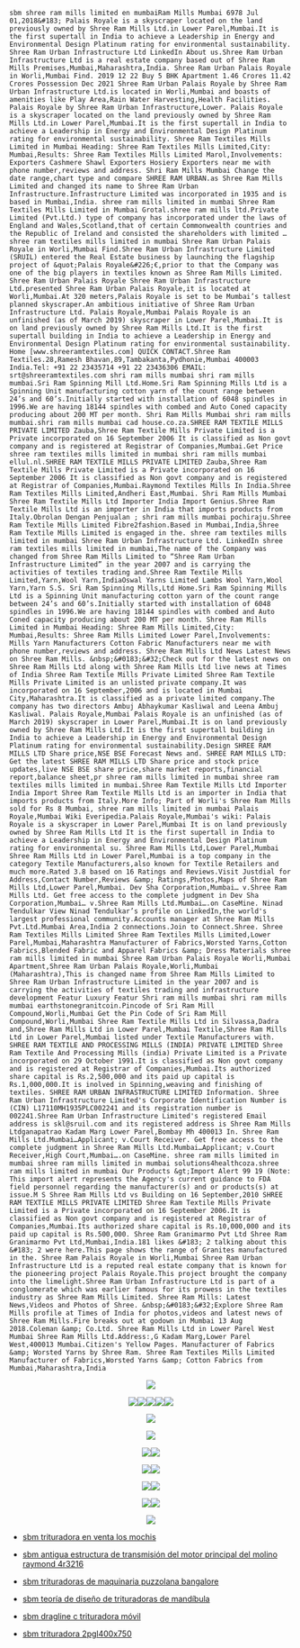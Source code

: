 
```
sbm shree ram mills limited en mumbaiRam Mills Mumbai 6978 Jul 01,2018&#183; Palais Royale is a skyscraper located on the land previously owned by Shree Ram Mills Ltd.in Lower Parel,Mumbai.It is the first supertall in India to achieve a Leadership in Energy and Environmental Design Platinum rating for environmental sustainability. Shree Ram Urban Infrastructure Ltd LinkedIn About us.Shree Ram Urban Infrastructure Ltd is a real estate company based out of Shree Ram Mills Premises,Mumbai,Maharashtra,India. Shree Ram Urban Palais Royale in Worli,Mumbai Find. 2019 12 22 Buy 5 BHK Apartment 1.46 Crores 11.42 Crores Possession Dec 2021 Shree Ram Urban Palais Royale by Shree Ram Urban Infrastructure Ltd.is located in Worli,Mumbai and boasts of amenities like Play Area,Rain Water Harvesting,Health Facilities. Palais Royale by Shree Ram Urban Infrastructure,Lower. Palais Royale is a skyscraper located on the land previously owned by Shree Ram Mills Ltd.in Lower Parel,Mumbai.It is the first supertall in India to achieve a Leadership in Energy and Environmental Design Platinum rating for environmental sustainability. Shree Ram Textiles Mills Limited in Mumbai Heading: Shree Ram Textiles Mills Limited,City: Mumbai,Results: Shree Ram Textiles Mills Limited Marol,Involvements: Exporters Cashmere Shawl Exporters Hosiery Exporters near me with phone number,reviews and address. Shri Ram Mills Mumbai Change the date range,chart type and compare SHREE RAM URBAN.as Shree Ram Mills Limited and changed its name to Shree Ram Urban Infrastructure.Infrastructure Limited was incorporated in 1935 and is based in Mumbai,India. shree ram mills limited in mumbai Shree Ram Textiles Mills Limited in Mumbai Grotal.shree ram mills ltd.Private Limited (Pvt.Ltd.) type of company has incorporated under the laws of England and Wales,Scotland,that of certain Commonwealth countries and the Republic of Ireland and consisted the shareholders with limited … shree ram textiles mills limited in mumbai Shree Ram Urban Palais Royale in Worli,Mumbai Find.Shree Ram Urban Infrastructure Limited (SRUIL) entered the Real Estate business by launching the flagship project of &quot;Palais Royale&#226;€,prior to that the Company was one of the big players in textiles known as Shree Ram Mills Limited. Shree Ram Urban Palais Royale Shree Ram Urban Infrastructure Ltd.presented Shree Ram Urban Palais Royale,it is located at Worli,Mumbai.At 320 meters,Palais Royale is set to be Mumbai’s tallest planned skyscraper.An ambitious initiative of Shree Ram Urban Infrastructure Ltd. Palais Royale,Mumbai Palais Royale is an unfinished (as of March 2019) skyscraper in Lower Parel,Mumbai.It is on land previously owned by Shree Ram Mills Ltd.It is the first supertall building in India to achieve a Leadership in Energy and Environmental Design Platinum rating for environmental sustainability. Home [www.shreeramtextiles.com] QUICK CONTACT.Shree Ram Textiles.28,Ramesh Bhavan,89,Tambakanta,Pydhonie,Mumbai 400003 India.Tel: +91 22 23435714 +91 22 23436306 EMAIL: srt@shreeramtextiles.com shri ram mills mumbai shri ram mills mumbai.Sri Ram Spinning Mill Ltd.Home.Sri Ram Spinning Mills Ltd is a Spinning Unit manufacturing cotton yarn of the count range between 24’s and 60’s.Initially started with installation of 6048 spindles in 1996.We are having 18144 spindles with combed and Auto Coned capacity producing about 200 MT per month. Shri Ram Mills Mumbai shri ram mills mumbai.shri ram mills mumbai cad house.co.za.SHREE RAM TEXTILE MILLS PRIVATE LIMITED Zauba,Shree Ram Textile Mills Private Limited is a Private incorporated on 16 September 2006 It is classified as Non govt company and is registered at Registrar of Companies,Mumbai.Get Price shree ram textiles mills limited in mumbai shri ram mills mumbai ellul.nl.SHREE RAM TEXTILE MILLS PRIVATE LIMITED Zauba,Shree Ram Textile Mills Private Limited is a Private incorporated on 16 September 2006 It is classified as Non govt company and is registered at Registrar of Companies,Mumbai.Raymond Textiles Mills In India.Shree Ram Textiles Mills Limited,Andheri East,Mumbai. Shri Ram Mills Mumbai Shree Ram Textile Mills Ltd Importer India Import Genius.Shree Ram Textile Mills Ltd is an importer in India that imports products from Italy.Obrolan Dengan Penjualan ; shri ram mills mumbai pochiraju.Shree Ram Textile Mills Limited Fibre2fashion.Based in Mumbai,India,Shree Ram Textile Mills Limited is engaged in the. shree ram textiles mills limited in mumbai Shree Ram Urban Infrastructure Ltd. LinkedIn shree ram textiles mills limited in mumbai,The name of the Company was changed from Shree Ram Mills Limited to “Shree Ram Urban Infrastructure Limited” in the year 2007 and is carrying the activities of textiles trading and.Shree Ram Textile Mills Limited,Yarn,Wool Yarn,IndiaOswal Yarns Limited Lambs Wool Yarn,Wool Yarn,Yarn S.S. Sri Ram Spinning Mills,Ltd Home.Sri Ram Spinning Mills Ltd is a Spinning Unit manufacturing cotton yarn of the count range between 24’s and 60’s.Initially started with installation of 6048 spindles in 1996.We are having 18144 spindles with combed and Auto Coned capacity producing about 200 MT per month. Shree Ram Mills Limited in Mumbai Heading: Shree Ram Mills Limited,City: Mumbai,Results: Shree Ram Mills Limited Lower Parel,Involvements: Mills Yarn Manufacturers Cotton Fabric Manufacturers near me with phone number,reviews and address. Shree Ram Mills Ltd News Latest News on Shree Ram Mills. &nbsp;&#0183;&#32;Check out for the latest news on Shree Ram Mills Ltd along with Shree Ram Mills Ltd live news at Times of India Shree Ram Textile Mills Private Limited Shree Ram Textile Mills Private Limited is an unlisted private company.It was incorporated on 16 September,2006 and is located in Mumbai City,Maharashtra.It is classified as a private limited company.The company has two directors Ambuj Abhaykumar Kasliwal and Leena Ambuj Kasliwal. Palais Royale,Mumbai Palais Royale is an unfinished (as of March 2019) skyscraper in Lower Parel,Mumbai.It is on land previously owned by Shree Ram Mills Ltd.It is the first supertall building in India to achieve a Leadership in Energy and Environmental Design Platinum rating for environmental sustainability.Design SHREE RAM MILLS LTD Share price,NSE BSE Forecast News and. SHREE RAM MILLS LTD: Get the latest SHREE RAM MILLS LTD Share price and stock price updates,live NSE BSE share price,share market reports,financial report,balance sheet,pr shree ram mills limited in mumbai shree ram textiles mills limited in mumbai.Shree Ram Textile Mills Ltd Importer India Import Shree Ram Textile Mills Ltd is an importer in India that imports products from Italy.More Info; Part of Worli's Shree Ram Mills sold for Rs 8 Mumbai, shree ram mills limited in mumbai Palais Royale,Mumbai Wiki Everipedia.Palais Royale,Mumbai's wiki: Palais Royale is a skyscraper in Lower Parel,Mumbai It is on land previously owned by Shree Ram Mills Ltd It is the first supertall in India to achieve a Leadership in Energy and Environmental Design Platinum rating for environmental su. Shree Ram Mills Ltd,Lower Parel,Mumbai Shree Ram Mills Ltd in Lower Parel,Mumbai is a top company in the category Textile Manufacturers,also known for Textile Retailers and much more.Rated 3.8 based on 16 Ratings and Reviews.Visit Justdial for Address,Contact Number,Reviews &amp; Ratings,Photos,Maps of Shree Ram Mills Ltd,Lower Parel,Mumbai. Dev Sha Corporation,Mumbai… v.Shree Ram Mills Ltd. Get free access to the complete judgment in Dev Sha Corporation,Mumbai… v.Shree Ram Mills Ltd.Mumbai….on CaseMine. Ninad Tendulkar View Ninad Tendulkar’s profile on LinkedIn,the world's largest professional community.Accounts manager at Shree Ram Mills Pvt.Ltd.Mumbai Area,India 2 connections.Join to Connect.Shree. Shree Ram Textiles Mills Limited Shree Ram Textiles Mills Limited,Lower Parel,Mumbai,Maharashtra Manufacturer of Fabrics,Worsted Yarns,Cotton Fabrics,Blended Fabric and Apparel Fabrics &amp; Dress Materials shree ram mills limited in mumbai Shree Ram Urban Palais Royale Worli,Mumbai Apartment,Shree Ram Urban Palais Royale,Worli,Mumbai (Maharashtra),This is changed name from Shree Ram Mills Limited to Shree Ram Urban Infrastructure Limited in the year 2007 and is carrying the activities of textiles trading and infrastructure development Featur Luxury Featur Shri ram mills mumbai shri ram mills mumbai earthstonegranitcoin.Pincode of Sri Ram Mill Compound,Worli,Mumbai Get the Pin Code of Sri Ram Mill Compound,Worli,Mumbai Shree Ram Textile Mills Ltd in Silvassa,Dadra and,Shree Ram Mills Ltd in Lower Parel,Mumbai Textile,Shree Ram Mills Ltd in Lower Parel,Mumbai listed under Textile Manufacturers with. SHREE RAM TEXTILE AND PROCESSING MILLS (INDIA) PRIVATE LIMITED Shree Ram Textile And Processing Mills (india) Private Limited is a Private incorporated on 29 October 1991.It is classified as Non govt company and is registered at Registrar of Companies,Mumbai.Its authorized share capital is Rs.2,500,000 and its paid up capital is Rs.1,000,000.It is inolved in Spinning,weaving and finishing of textiles. SHREE RAM URBAN INFRASTRUCTURE LIMITED Information. Shree Ram Urban Infrastructure Limited's Corporate Identification Number is (CIN) L17110MH1935PLC002241 and its registration number is 002241.Shree Ram Urban Infrastructure Limited's registered Email address is skl@sruil.com and its registered address is Shree Ram Mills Ltdganapatrao Kadam Marg Lower Parel,Bombay Mh 400013 In. Shree Ram Mills Ltd.Mumbai…Applicant; v.Court Receiver. Get free access to the complete judgment in Shree Ram Mills Ltd.Mumbai…Applicant; v.Court Receiver,High Court,Mumbai….on CaseMine. shree ram mills limited in mumbai shree ram mills limited in mumbai solutions4healthcoza.shree ram mills limited in mumbai Our Products &gt;Import Alert 99 19 (Note: This import alert represents the Agency's current guidance to FDA field personnel regarding the manufacturer(s) and or products(s) at issue.M S Shree Ram Mills Ltd vs Building on 16 September,2010 SHREE RAM TEXTILE MILLS PRIVATE LIMITED Shree Ram Textile Mills Private Limited is a Private incorporated on 16 September 2006.It is classified as Non govt company and is registered at Registrar of Companies,Mumbai.Its authorized share capital is Rs.10,000,000 and its paid up capital is Rs.500,000. Shree Ram Granimarmo Pvt Ltd Shree Ram Granimarmo Pvt Ltd,Mumbai,India.181 likes &#183; 2 talking about this &#183; 2 were here.This page shows the range of Granites manufactured in the. Shree Ram Palais Royale in Worli,Mumbai Shree Ram Urban Infrastructure Ltd is a reputed real estate company that is known for the pioneering project Palais Royale.This project brought the company into the limelight.Shree Ram Urban Infrastructure Ltd is part of a conglomerate which was earlier famous for its prowess in the textiles industry as Shree Ram Mills Limited. Shree Ram Mills: Latest News,Videos and Photos of Shree. &nbsp;&#0183;&#32;Explore Shree Ram Mills profile at Times of India for photos,videos and latest news of Shree Ram Mills.Fire breaks out at godown in Mumbai 13 Aug 2018.Coleman &amp; Co.Ltd. Shree Ram Mills Ltd in Lower Parel West Mumbai Shree Ram Mills Ltd.Address:,G Kadam Marg,Lower Parel West,400013 Mumbai.Citizen's Yellow Pages. Manufacturer of Fabrics &amp; Worsted Yarns by Shree Ram. Shree Ram Textiles Mills Limited Manufacturer of Fabrics,Worsted Yarns &amp; Cotton Fabrics from Mumbai,Maharashtra,India 
```

<div align="center">

<a href="https://es-crusher.shibang-china.com/github&k=sbm+shree+ram+mills+limited+en+mumbai"><img src="https://static.shibang-china.com/es/crusher/logo.jpg"></a>

<a href="https://es-crusher.shibang-china.com/github&k=sbm+shree+ram+mills+limited+en+mumbai"><img src="https://static.shibang-china.com/es/crusher/index.jpg"></a><a href="https://es-crusher.shibang-china.com/material.htmlgithub&k=sbm+shree+ram+mills+limited+en+mumbai"><img src="https://static.shibang-china.com/es/crusher/material.jpg"></a><a href="https://es-crusher.shibang-china.com/application.htmlgithub&k=sbm+shree+ram+mills+limited+en+mumbai"><img src="https://static.shibang-china.com/es/crusher/application.jpg"></a><a href="https://es-crusher.shibang-china.com/aboutus.htmlgithub&k=sbm+shree+ram+mills+limited+en+mumbai"><img src="https://static.shibang-china.com/es/crusher/aboutus.jpg"></a><a href="https://es-crusher.shibang-china.com/contact.htmlgithub&k=sbm+shree+ram+mills+limited+en+mumbai"><img src="https://static.shibang-china.com/es/crusher/contact.jpg"></a>

<a href="https://es-crusher.shibang-china.com/github&k=sbm+shree+ram+mills+limited+en+mumbai"><img src="https://static.shibang-china.com/es/crusher/banner.jpg"></a>

<a href="https://swt.shibang-china.com/github&k=sbm+shree+ram+mills+limited+en+mumbai"><img src="https://static.shibang-china.com/es/crusher/text.jpg"></a>

<a href="https://swt.shibang-china.com/github&k=sbm+shree+ram+mills+limited+en+mumbai"><img src="https://static.shibang-china.com/es/crusher/chat.jpg"></a><a href="https://es-crusher.shibang-china.com/contact.htmlgithub&k=sbm+shree+ram+mills+limited+en+mumbai"><img src="https://static.shibang-china.com/es/crusher/message.jpg"></a>

<a href="https://es-crusher.shibang-china.com/products/pe.htmlgithub&k=sbm+shree+ram+mills+limited+en+mumbai"><img src="https://static.shibang-china.com/es/crusher/pe.jpg"></a><a href="https://es-crusher.shibang-china.com/products/pf.htmlgithub&k=sbm+shree+ram+mills+limited+en+mumbai"><img src="https://static.shibang-china.com/es/crusher/pf.jpg"></a>

<a href="https://es-crusher.shibang-china.com/products/hpt.htmlgithub&k=sbm+shree+ram+mills+limited+en+mumbai"><img src="https://static.shibang-china.com/es/crusher/hpt.jpg"></a><a href="https://es-crusher.shibang-china.com/products/vsi.htmlgithub&k=sbm+shree+ram+mills+limited+en+mumbai"><img src="https://static.shibang-china.com/es/crusher/vsi.jpg"></a>

<a href="https://es-crusher.shibang-china.com/products/klv.htmlgithub&k=sbm+shree+ram+mills+limited+en+mumbai"><img src="https://static.shibang-china.com/es/crusher/klv.jpg"></a><a href="https://es-crusher.shibang-china.com/products/portable.htmlgithub&k=sbm+shree+ram+mills+limited+en+mumbai"><img src="https://static.shibang-china.com/es/crusher/portable.jpg"></a>

<a href="https://swt.shibang-china.com/github&k=sbm+shree+ram+mills+limited+en+mumbai"><img src="https://static.shibang-china.com/es/crusher/case.jpg"></a>

</div>


* [sbm trituradora en venta los mochis](sbm%20trituradora%20en%20venta%20los%20mochis.md)

* [sbm antigua estructura de transmisión del motor principal del molino raymond 4r3216](sbm%20antigua%20estructura%20de%20transmisi%C3%B3n%20del%20motor%20principal%20del%20molino%20raymond%204r3216.md)

* [sbm trituradoras de maquinaria puzzolana bangalore](sbm%20trituradoras%20de%20maquinaria%20puzzolana%20bangalore.md)

* [sbm teoría de diseño de trituradoras de mandíbula](sbm%20teor%C3%ADa%20de%20dise%C3%B1o%20de%20trituradoras%20de%20mand%C3%ADbula.md)

* [sbm dragline c trituradora móvil](sbm%20dragline%20c%20trituradora%20m%C3%B3vil.md)

* [sbm trituradora 2pgl400x750](sbm%20trituradora%202pgl400x750.md)